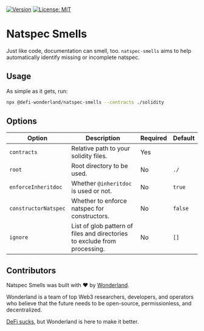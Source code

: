 [![Version](https://img.shields.io/npm/v/@defi-wonderland/natspec-smells?label=Version)](https://www.npmjs.com/package/@defi-wonderland/natspec-smells)
[![License: MIT](https://img.shields.io/badge/License-MIT-blue.svg)](https://github.com/defi-wonderland/natspec-smells/blob/main/LICENSE)

# Natspec Smells

Just like code, documentation can smell, too. `natspec-smells` aims to help automatically identify missing or incomplete natspec.

## Usage

As simple as it gets, run:

```bash
npx @defi-wonderland/natspec-smells --contracts ./solidity
```

## Options

| Option                 | Description                                                       | Required | Default |
| ---------------------- | ----------------------------------------------------------------- | -------- | ------- |
| `contracts`          | Relative path to your solidity files.                             | Yes      |         |
| `root`               | Root directory to be used.                                        | No       | `./`    |
| `enforceInheritdoc`  | Whether `@inheritdoc` is used or not.                             | No       | `true`  |
| `constructorNatspec` | Whether to enforce natspec for constructors.                      | No       | `false` |
| `ignore`             | List of glob pattern of files and directories to exclude from processing. | No       | `[]`    |

## Contributors

Natspec Smells was built with ❤️ by [Wonderland](https://defi.sucks).

Wonderland is a team of top Web3 researchers, developers, and operators who believe that the future needs to be open-source, permissionless, and decentralized.

[DeFi sucks](https://defi.sucks), but Wonderland is here to make it better.
